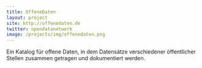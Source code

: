 ```yaml
---
title: OffeneDaten
layout: project
site: http://offenedaten.de
twitter: opendatanetwork
image: /projects/img/offenedaten.png
---
```


Ein Katalog für offene Daten, in dem Datensätze verschiedener
öffentlicher Stellen zusammen getragen und dokumentiert werden.

